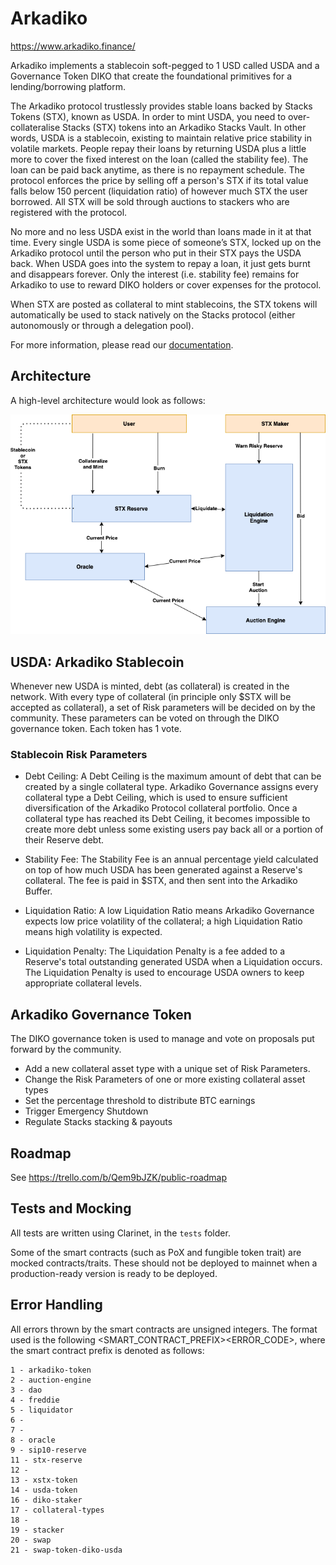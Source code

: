 # Arkadiko
https://www.arkadiko.finance/

Arkadiko implements a stablecoin soft-pegged to 1 USD called USDA and a Governance Token DIKO that create the foundational primitives for a lending/borrowing platform.

The Arkadiko protocol trustlessly provides stable loans backed by Stacks Tokens (STX), known as USDA. In order to mint USDA, you need to over-collateralise Stacks (STX) tokens into an Arkadiko Stacks Vault. In other words, USDA is a stablecoin, existing to maintain relative price stability in volatile markets. People repay their loans by returning USDA plus a little more to cover the fixed interest on the loan (called the stability fee). The loan can be paid back anytime, as there is no repayment schedule. The protocol enforces the price by selling off a person's STX if its total value falls below 150 percent (liquidation ratio) of however much STX the user borrowed. All STX will be sold through auctions to stackers who are registered with the protocol.

No more and no less USDA exist in the world than loans made in it at that time. Every single USDA is some piece of someone’s STX, locked up on the Arkadiko protocol until the person who put in their STX pays the USDA back. When USDA goes into the system to repay a loan, it just gets burnt and disappears forever. Only the interest (i.e. stability fee) remains for Arkadiko to use to reward DIKO holders or cover expenses for the protocol.

When STX are posted as collateral to mint stablecoins, the STX tokens will automatically be used to stack natively on the Stacks protocol (either autonomously or through a delegation pool).

For more information, please read our [documentation](https://docs.arkadiko.finance).

## Architecture

A high-level architecture would look as follows:

![Architecture](https://github.com/philipdesmedt/arkadiko-dao/blob/master/docs/architecture-high-level.png?raw=true)


## USDA: Arkadiko Stablecoin

Whenever new USDA is minted, debt (as collateral) is created in the network. With every type of collateral (in principle only $STX will be accepted as collateral), a set of Risk parameters will be decided on by the community. These parameters can be voted on through the DIKO governance token. Each token has 1 vote.

### Stablecoin Risk Parameters

- Debt​ ​Ceiling:​ A Debt Ceiling is the maximum amount of debt that can be created by a single collateral type. Arkadiko Governance assigns every collateral type a Debt Ceiling, which is used to ensure sufficient diversification of the Arkadiko Protocol collateral portfolio. Once a collateral type has reached its Debt Ceiling, it becomes impossible to create more debt unless some existing users pay back all or a portion of their Reserve debt.

- Stability​ ​Fee:​ The Stability Fee is an annual percentage yield calculated on top of how much USDA has been generated against a Reserve's collateral. The fee is paid in $STX, and then sent into the Arkadiko Buffer.

- Liquidation​ ​Ratio:​ ​A low Liquidation Ratio means Arkadiko Governance expects low price volatility of the collateral; a high Liquidation Ratio means high volatility is expected.

- Liquidation Penalty:​ The Liquidation Penalty is a fee added to a Reserve's total outstanding generated USDA when a Liquidation occurs. The Liquidation Penalty is used to encourage USDA owners to keep appropriate collateral levels.


## Arkadiko Governance Token

The DIKO governance token is used to manage and vote on proposals put forward by the community.

- Add a​ ​new​ ​collateral asset ​type with a unique set of Risk Parameters.
- Change the Risk Parameters of one or more existing collateral asset types
- Set the percentage threshold to distribute BTC earnings
- Trigger Emergency Shutdown
- Regulate Stacks stacking & payouts

## Roadmap

See https://trello.com/b/Qem9bJZK/public-roadmap

## Tests and Mocking

All tests are written using Clarinet, in the `tests` folder.

Some of the smart contracts (such as PoX and fungible token trait) are mocked contracts/traits. These should not be deployed to mainnet when a production-ready version is ready to be deployed.

## Error Handling

All errors thrown by the smart contracts are unsigned integers. The format used is the following <SMART_CONTRACT_PREFIX><ERROR_CODE>, where the smart contract prefix is denoted as follows:

```
1 - arkadiko-token
2 - auction-engine
3 - dao
4 - freddie
5 - liquidator
6 - 
7 - 
8 - oracle
9 - sip10-reserve
11 - stx-reserve
12 - 
13 - xstx-token
14 - usda-token
16 - diko-staker
17 - collateral-types
18 - 
19 - stacker
20 - swap
21 - swap-token-diko-usda
```
